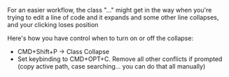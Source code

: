 For an easier workflow, the class "..." might get in the way when you're trying to edit a line of code and it expands and some other line collapses, and your clicking loses position

Here's how you have control when to turn on or off the collapse:
- CMD+Shift+P → Class Collapse
- Set keybinding to CMD+OPT+C. Remove all other conflicts if prompted (copy active path, case searching... you can do that all manually)

